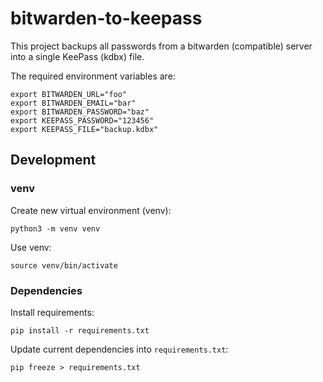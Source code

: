 # bitwarden-to-keepass

This project backups all passwords from a bitwarden (compatible) server into a single KeePass (kdbx) file.

The required environment variables are:

```shell
export BITWARDEN_URL="foo"
export BITWARDEN_EMAIL="bar"
export BITWARDEN_PASSWORD="baz"
export KEEPASS_PASSWORD="123456"
export KEEPASS_FILE="backup.kdbx"
```

## Development

### venv

Create new virtual environment (venv):

```shell
python3 -m venv venv
```

Use venv:

```shell
source venv/bin/activate
```

### Dependencies

Install requirements:

```shell
pip install -r requirements.txt
```

Update current dependencies into `requirements.txt`:

```shell
pip freeze > requirements.txt
```